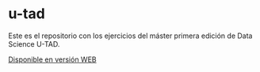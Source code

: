u-tad
=====

Este es el repositorio con los ejercicios del máster primera edición de Data Science U-TAD.

[Disponible en versión WEB](http://xavi783.github.io/u-tad)
